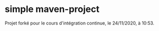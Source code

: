 # simple maven-project

Projet forké pour le cours d'intégration continue, le 24/11/2020, à 10:53.
 

